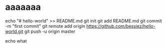 # aaaaaaa



echo "# hello-world" >> README.md
git init
git add README.md
git commit -m "first commit"
git remote add origin https://github.com/bessiez/hello-world.git
git push -u origin master

echo what
